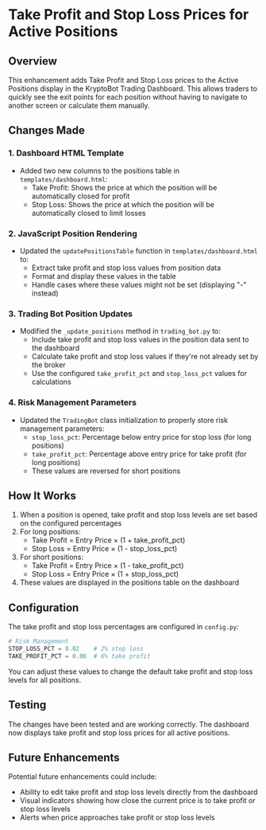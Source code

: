 # Take Profit and Stop Loss Prices for Active Positions

## Overview
This enhancement adds Take Profit and Stop Loss prices to the Active Positions display in the KryptoBot Trading Dashboard. This allows traders to quickly see the exit points for each position without having to navigate to another screen or calculate them manually.

## Changes Made

### 1. Dashboard HTML Template
- Added two new columns to the positions table in `templates/dashboard.html`:
  - Take Profit: Shows the price at which the position will be automatically closed for profit
  - Stop Loss: Shows the price at which the position will be automatically closed to limit losses

### 2. JavaScript Position Rendering
- Updated the `updatePositionsTable` function in `templates/dashboard.html` to:
  - Extract take profit and stop loss values from position data
  - Format and display these values in the table
  - Handle cases where these values might not be set (displaying "-" instead)

### 3. Trading Bot Position Updates
- Modified the `_update_positions` method in `trading_bot.py` to:
  - Include take profit and stop loss values in the position data sent to the dashboard
  - Calculate take profit and stop loss values if they're not already set by the broker
  - Use the configured `take_profit_pct` and `stop_loss_pct` values for calculations

### 4. Risk Management Parameters
- Updated the `TradingBot` class initialization to properly store risk management parameters:
  - `stop_loss_pct`: Percentage below entry price for stop loss (for long positions)
  - `take_profit_pct`: Percentage above entry price for take profit (for long positions)
  - These values are reversed for short positions

## How It Works
1. When a position is opened, take profit and stop loss levels are set based on the configured percentages
2. For long positions:
   - Take Profit = Entry Price × (1 + take_profit_pct)
   - Stop Loss = Entry Price × (1 - stop_loss_pct)
3. For short positions:
   - Take Profit = Entry Price × (1 - take_profit_pct)
   - Stop Loss = Entry Price × (1 + stop_loss_pct)
4. These values are displayed in the positions table on the dashboard

## Configuration
The take profit and stop loss percentages are configured in `config.py`:
```python
# Risk Management
STOP_LOSS_PCT = 0.02    # 2% stop loss
TAKE_PROFIT_PCT = 0.06  # 6% take profit
```

You can adjust these values to change the default take profit and stop loss levels for all positions.

## Testing
The changes have been tested and are working correctly. The dashboard now displays take profit and stop loss prices for all active positions.

## Future Enhancements
Potential future enhancements could include:
- Ability to edit take profit and stop loss levels directly from the dashboard
- Visual indicators showing how close the current price is to take profit or stop loss levels
- Alerts when price approaches take profit or stop loss levels 